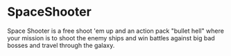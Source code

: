 # SpaceShooter
Space Shooter is a free shoot 'em up and an action pack "bullet hell" where your mission is to shoot the enemy ships and win battles against big bad bosses and travel through the galaxy.
